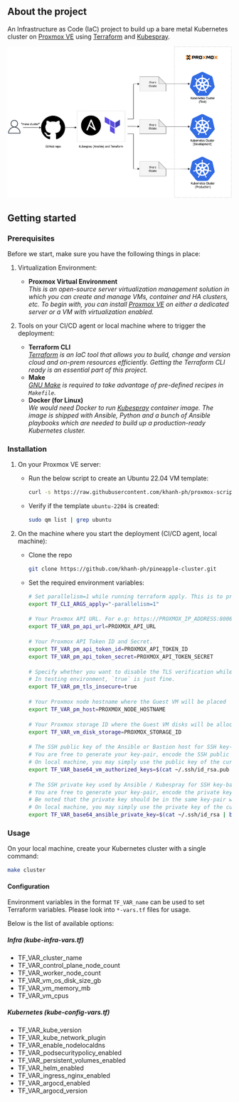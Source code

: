 ## About the project

An Infrastructure as Code (IaC) project to build up a bare metal Kubernetes cluster on [Proxmox VE](https://pve.proxmox.com/wiki/Main_Page) using [Terraform](https://www.terraform.io/) and [Kubespray](https://github.com/kubernetes-sigs/kubespray).

![Bare metal Kubernetes](baremetal-kubernetes.png)

## Getting started

### Prerequisites

Before we start, make sure you have the following things in place:

1. Virtualization Environment:

    * **Proxmox Virtual Environment**<br>
    _This is an open-source server virtualization management solution in which you can create and manage VMs, container and HA clusters, etc. To begin with, you can install [Proxmox VE](https://pve.proxmox.com/wiki/Main_Page) on either a dedicated server or a VM with virtualization enabled._

2. Tools on your CI/CD agent or local machine where to trigger the deployment:

    * **Terraform CLI** <br>
    _[Terraform](https://www.terraform.io/) is an IaC tool that allows you to build, change and version cloud and on-prem resources efficiently. Getting the Terraform CLI ready is an essential part of this project._
    * **Make** <br>
    _[GNU Make](https://www.gnu.org/software/make/) is required to take advantage of pre-defined recipes in `Makefile`._
    * **Docker (for Linux)** <br>
    _We would need Docker to run [Kubespray](https://github.com/kubernetes-sigs/kubespray) container image. The image is shipped with Ansible, Python and a bunch of Ansible playbooks which are needed to build up a production-ready Kubernetes cluster._

### Installation

1. On your Proxmox VE server:
    * Run the below script to create an Ubuntu 22.04 VM template:
        ```sh
        curl -s https://raw.githubusercontent.com/khanh-ph/proxmox-scripts/master/create-cloud-init-VM-template.sh | sudo bash
        ```
    * Verify if the template `ubuntu-2204` is created:
        ```sh
        sudo qm list | grep ubuntu
        ```

2. On the machine where you start the deployment (CI/CD agent, local machine):

    * Clone the repo
        ```sh
        git clone https://github.com/khanh-ph/pineapple-cluster.git
        ```
    * Set the required environment variables:
        ```sh
        # Set parallelism=1 while running terraform apply. This is to prevent errors on Proxmox concurrent operations.
        export TF_CLI_ARGS_apply="-parallelism=1"

        # Your Proxmox API URL. For e.g: https://PROXMOX_IP_ADDRESS:8006/api2/json
        export TF_VAR_pm_api_url=PROXMOX_API_URL
        
        # Your Proxmox API Token ID and Secret.
        export TF_VAR_pm_api_token_id=PROXMOX_API_TOKEN_ID
        export TF_VAR_pm_api_token_secret=PROXMOX_API_TOKEN_SECRET
        
        # Specify whether you want to disable the TLS verification while connecting to your Proxmox API server. 
        # In testing environment, `true` is just fine.
        export TF_VAR_pm_tls_insecure=true
        
        # Your Proxmox node hostname where the Guest VM will be placed
        export TF_VAR_pm_host=PROXMOX_NODE_HOSTNAME
        
        # Your Proxmox storage ID where the Guest VM disks will be allocated; E.g: local-zfs, local-lvm
        export TF_VAR_vm_disk_storage=PROXMOX_STORAGE_ID

        # The SSH public key of the Ansible or Bastion host for SSH key-based authentication. These keys will be copied to all the VMs.
        # You are free to generate your key-pair, encode the SSH public key with base64 then put it here.
        # On local machine, you may simply use the public key of the current user as following:
        export TF_VAR_base64_vm_authorized_keys=$(cat ~/.ssh/id_rsa.pub | base64)

        # The SSH private key used by Ansible / Kubespray for SSH key-based authentication.
        # You are free to generate your key-pair, encode the private key with base64 then put it here. 
        # Be noted that the private key should be in the same key-pair with at least one of the public keys specified in `TF_VAR_base64_vm_authorized_keys` 
        # On local machine, you may simply use the private key of the current user as following:
        export TF_VAR_base64_ansible_private_key=$(cat ~/.ssh/id_rsa | base64)
        ```

### Usage

On your local machine, create your Kubernetes cluster with a single command:
```sh
make cluster
```

#### Configuration

Environment variables in the format `TF_VAR_name` can be used to set Terraform variables. Please look into `*-vars.tf` files for usage.

Below is the list of available options:

##### Infra (kube-infra-vars.tf)

* TF_VAR_cluster_name
* TF_VAR_control_plane_node_count
* TF_VAR_worker_node_count
* TF_VAR_vm_os_disk_size_gb
* TF_VAR_vm_memory_mb
* TF_VAR_vm_cpus

##### Kubernetes (kube-config-vars.tf)

* TF_VAR_kube_version
* TF_VAR_kube_network_plugin
* TF_VAR_enable_nodelocaldns
* TF_VAR_podsecuritypolicy_enabled
* TF_VAR_persistent_volumes_enabled
* TF_VAR_helm_enabled
* TF_VAR_ingress_nginx_enabled
* TF_VAR_argocd_enabled
* TF_VAR_argocd_version